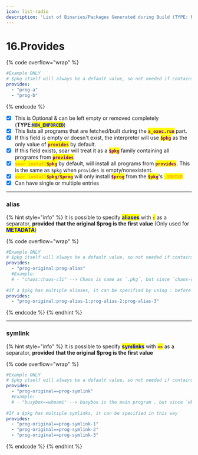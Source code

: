 ```yaml
---
icon: list-radio
description: 'List of Binaries/Packages Generated during Build (TYPE: NON_ENFORCED)'
---
```


# 16.Provides

{% code overflow="wrap" %}
```yaml
#Example ONLY
# $pkg itself will always be a default value, so not needed if contains only 1 program and that 1 program is $pkg itself
provides:
  - "prog-a"
  - "prog-b"
```
{% endcode %}

* [x] This is Optional & can be left empty or removed completely (**TYPE**:<mark style="color:blue;">**`NON_ENFORCED`**</mark>)
* [x] This lists all programs that are fetched/built during the <mark style="color:purple;">**`x_exec.run`**</mark> part.
* [x] If this field is empty or doesn't exist, the interpreter will use <mark style="color:purple;">**`$pkg`**</mark> as the only value of <mark style="color:purple;">**`provides`**</mark> by default.
* [x] If this field exists, soar will treat it as a <mark style="color:purple;">**`$pkg`**</mark> family containing all programs from <mark style="color:purple;">**`provides`**</mark>
* [x] <mark style="color:orange;">**`soar install`**</mark><mark style="color:purple;">**`$pkg`**</mark> by default, will install all programs from <mark style="color:purple;">**`provides`**</mark>. This is the same as `$pkg` when `provides` is empty/nonexistent.
* [x] <mark style="color:orange;">**`soar install`**</mark><mark style="color:purple;">**`$pkg/$prog`**</mark> will only install <mark style="color:purple;">**`$prog`**</mark> from the <mark style="color:purple;">**`$pkg`**</mark>'s <mark style="color:orange;">**`.SBUILD`**</mark>
* [x] Can have single or multiple entries

***

### alias

{% hint style="info" %}
It is possible to  specify <mark style="color:blue;">**aliases**</mark> with <mark style="color:purple;">**`:`**</mark> as a separator, **provided that the original $prog is the first value** (Only used for <mark style="color:blue;">**METADATA**</mark>)

{% code overflow="wrap" %}
```yaml
#Example ONLY
# $pkg itself will always be a default value, so not needed if contains only 1 program and that 1 program is $pkg itself, however we can name it explictly if the prog is also known by another name with :
provides:
  - "prog-original:prog-alias"
  #Example:
  # - "chaos:chaos-cli" --> Chaos is same as `.pkg`, but since `chaos-cli` is also defined, searching for either chaos:chaos-cli will return the same result
  
#If a $pkg has multiple aliases, it can be specified by using : before each alias
provides:
  - "prog-original:prog-alias-1:prog-alias-2:prog-alias-3"
```
{% endcode %}
{% endhint %}

***

### symlink

{% hint style="info" %}
It is possible to specify <mark style="color:blue;">**symlinks**</mark> with  <mark style="color:purple;">**`==`**</mark>  as a separator, **provided that the original $prog is the first value**

{% code overflow="wrap" %}
```yaml
#Example ONLY
# $pkg itself will always be a default value, so not needed if contains only 1 program and that 1 program is $pkg itself, however we can name it explictly if the prog is also meant to be Symlinked with known by another name with ==
provides:
  - "prog-original==prog-symlink"
  #Example:
  # - "busybox==whoami" --> busybox is the main program , but since `whoami` is also defined, soar will create a whoami symlink that points to buysbox
  
#If a $pkg has multiple symlinks, it can be specified in this way
provides:
  - "prog-original==prog-symlink-1"
  - "prog-original==prog-symlink-2"
  - "prog-original==prog-symlink-3"
```
{% endcode %}
{% endhint %}
